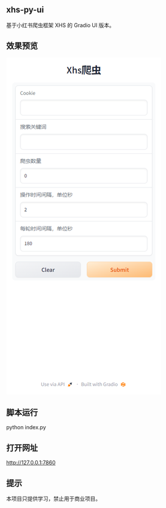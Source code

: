## xhs-py-ui

基于小红书爬虫框架 XHS 的 Gradio UI 版本。

## 效果预览

![](./preview.jpg)

## 脚本运行

python index.py

## 打开网址

http://127.0.0.1:7860

## 提示

本项目只提供学习，禁止用于商业项目。

